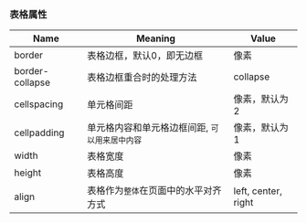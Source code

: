 ### 表格属性

| Name        | Meaning                                        | Value               |
| ----------- | ---------------------------------------------- | ------------------- |
| border      | 表格边框，默认0，即无边框                      | 像素                |
| border-collapse      | 表格边框重合时的处理方法                    | collapse               |
| cellspacing | 单元格间距                                     | 像素，默认为2       |
| cellpadding | 单元格内容和单元格边框间距, `可以用来居中内容` | 像素，默认为1       |
| width       | 表格宽度                                       | 像素                |
| height      | 表格高度                                       | 像素                |
| align       | 表格作为`整体`在页面中的水平对齐方式           | left, center, right | 
